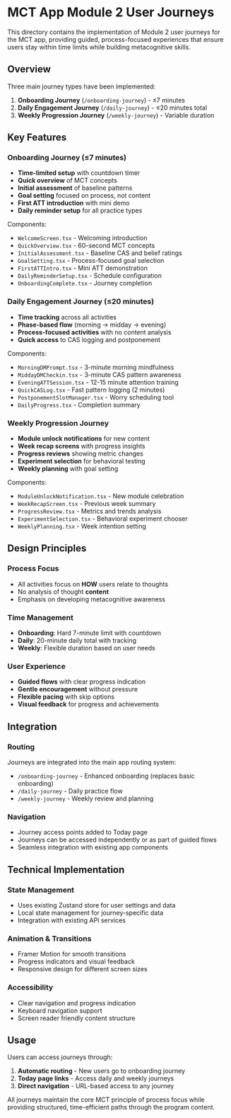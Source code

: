 # MCT App Module 2 User Journeys

This directory contains the implementation of Module 2 user journeys for the MCT app, providing guided, process-focused experiences that ensure users stay within time limits while building metacognitive skills.

## Overview

Three main journey types have been implemented:

1. **Onboarding Journey** (`/onboarding-journey`) - ≤7 minutes
2. **Daily Engagement Journey** (`/daily-journey`) - ≤20 minutes total
3. **Weekly Progression Journey** (`/weekly-journey`) - Variable duration

## Key Features

### Onboarding Journey (≤7 minutes)
- **Time-limited setup** with countdown timer
- **Quick overview** of MCT concepts
- **Initial assessment** of baseline patterns
- **Goal setting** focused on process, not content
- **First ATT introduction** with mini demo
- **Daily reminder setup** for all practice types

Components:
- `WelcomeScreen.tsx` - Welcoming introduction
- `QuickOverview.tsx` - 60-second MCT concepts
- `InitialAssessment.tsx` - Baseline CAS and belief ratings
- `GoalSetting.tsx` - Process-focused goal selection
- `FirstATTIntro.tsx` - Mini ATT demonstration
- `DailyReminderSetup.tsx` - Schedule configuration
- `OnboardingComplete.tsx` - Journey completion

### Daily Engagement Journey (≤20 minutes)
- **Time tracking** across all activities
- **Phase-based flow** (morning → midday → evening)
- **Process-focused activities** with no content analysis
- **Quick access** to CAS logging and postponement

Components:
- `MorningDMPrompt.tsx` - 3-minute morning mindfulness
- `MiddayDMCheckin.tsx` - 3-minute CAS pattern awareness
- `EveningATTSession.tsx` - 12-15 minute attention training
- `QuickCASLog.tsx` - Fast pattern logging (2 minutes)
- `PostponementSlotManager.tsx` - Worry scheduling tool
- `DailyProgress.tsx` - Completion summary

### Weekly Progression Journey
- **Module unlock notifications** for new content
- **Week recap screens** with progress insights
- **Progress reviews** showing metric changes
- **Experiment selection** for behavioral testing
- **Weekly planning** with goal setting

Components:
- `ModuleUnlockNotification.tsx` - New module celebration
- `WeekRecapScreen.tsx` - Previous week summary
- `ProgressReview.tsx` - Metrics and trends analysis
- `ExperimentSelection.tsx` - Behavioral experiment chooser
- `WeeklyPlanning.tsx` - Week intention setting

## Design Principles

### Process Focus
- All activities focus on **HOW** users relate to thoughts
- No analysis of thought **content**
- Emphasis on developing metacognitive awareness

### Time Management
- **Onboarding**: Hard 7-minute limit with countdown
- **Daily**: 20-minute daily total with tracking
- **Weekly**: Flexible duration based on user needs

### User Experience
- **Guided flows** with clear progress indication
- **Gentle encouragement** without pressure
- **Flexible pacing** with skip options
- **Visual feedback** for progress and achievements

## Integration

### Routing
Journeys are integrated into the main app routing system:
- `/onboarding-journey` - Enhanced onboarding (replaces basic onboarding)
- `/daily-journey` - Daily practice flow
- `/weekly-journey` - Weekly review and planning

### Navigation
- Journey access points added to Today page
- Journeys can be accessed independently or as part of guided flows
- Seamless integration with existing app components

## Technical Implementation

### State Management
- Uses existing Zustand store for user settings and data
- Local state management for journey-specific data
- Integration with existing API services

### Animation & Transitions
- Framer Motion for smooth transitions
- Progress indicators and visual feedback
- Responsive design for different screen sizes

### Accessibility
- Clear navigation and progress indication
- Keyboard navigation support
- Screen reader friendly content structure

## Usage

Users can access journeys through:
1. **Automatic routing** - New users go to onboarding journey
2. **Today page links** - Access daily and weekly journeys
3. **Direct navigation** - URL-based access to any journey

All journeys maintain the core MCT principle of process focus while providing structured, time-efficient paths through the program content.